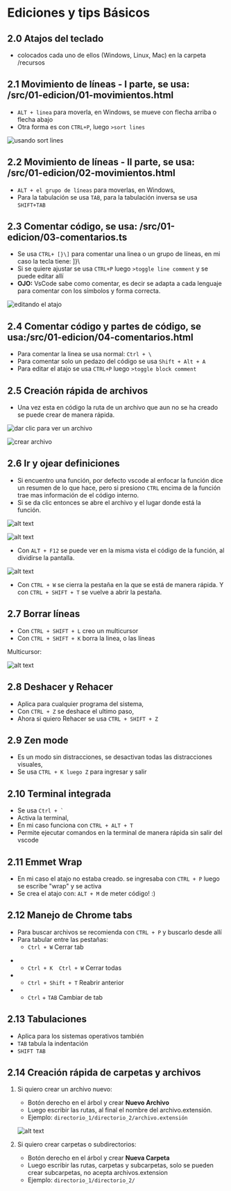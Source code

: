 # Ediciones y tips Básicos

## 2.0 Atajos del teclado

- colocados cada uno de ellos (Windows, Linux, Mac) en la carpeta /recursos

## 2.1 Movimiento de líneas - I parte, se usa: /src/01-edicion/01-movimientos.html

- ```ALT + linea``` para moverla, en Windows, se mueve con flecha arriba o flecha abajo
- Otra forma es con ```CTRL+P```, luego ```>sort lines```

![usando sort lines](image.png)

## 2.2 Movimiento de líneas - II parte, se usa: /src/01-edicion/02-movimientos.html

- ```ALT + el grupo de líneas``` para moverlas, en Windows,
- Para la tabulación se usa ```TAB```, para la tabulación inversa se usa ```SHIFT+TAB```

## 2.3 Comentar código, se usa: /src/01-edicion/03-comentarios.ts

- Se usa ```CTRL+ [}\]``` para comentar una linea o un grupo de líneas, en mi caso la tecla tiene: ]}\
- Si se quiere ajustar se usa ```CTRL+P``` luego ```>toggle line comment``` y se puede editar allí
- **OJO:** VsCode sabe como comentar, es decir se adapta a cada lenguaje para comentar con los símbolos y forma correcta.

![editando el atajo](image-1.png)

## 2.4 Comentar código y partes de código, se usa:/src/01-edicion/04-comentarios.html

- Para comentar la linea se usa normal: ```Ctrl + \```
- Para comentar solo un pedazo del código se usa ```Shift + Alt + A```
- Para editar el atajo se usa ```CTRL+P``` luego ```>toggle block comment```

## 2.5 Creación rápida de archivos

- Una vez esta en código la ruta de un archivo que aun no se ha creado se puede crear de manera rápida.

![dar clic para ver un archivo](image-2.png)

![crear archivo](image-3.png)

## 2.6 Ir y ojear definiciones

- Si encuentro una función, por defecto vscode al enfocar la función dice un resumen de lo que hace, pero si presiono ```CTRL``` encima de la función trae mas información de el código interno.
- Si se da clic entonces se abre el archivo y el lugar donde está la función.

![alt text](image-4.png)

![alt text](image-5.png)

- Con ```ALT + F12``` se puede ver en la misma vista el código de la función, al dividirse la pantalla.

![alt text](image-6.png)

- Con ```CTRL + W``` se cierra la pestaña en la que se está de manera rápida. Y con ```CTRL + SHIFT + T``` se vuelve a abrir la pestaña.

## 2.7 Borrar líneas

- Con ```CTRL + SHIFT + L``` creo un multicursor
- Con ```CTRL + SHIFT + K``` borra la linea, o las líneas

Multicursor:

![alt text](image-7.png)

## 2.8 Deshacer y Rehacer

- Aplica para cualquier programa del sistema,
- Con ```CTRL + Z``` se deshace el ultimo paso,
- Ahora si quiero Rehacer se usa ```CTRL + SHIFT + Z```

## 2.9 Zen mode

- Es un modo sin distracciones, se desactivan todas las distracciones visuales,
- Se usa ```CTRL + K luego Z``` para ingresar y salir

## 2.10 Terminal integrada

- Se usa ```Ctrl + ` ```
- Activa la terminal,
- En mi caso funciona con ```CTRL + ALT + T```
- Permite ejecutar comandos en la terminal de manera rápida sin salir del vscode

## 2.11 Emmet Wrap

- En mi caso el atajo no estaba creado. se ingresaba con ```CTRL + P``` luego se escribe "wrap" y se activa
- Se crea el atajo con: ```ALT + M``` de meter código! :)

## 2.12 Manejo de Chrome tabs

- Para buscar archivos se recomienda con ```CTRL + P``` y buscarlo desde allí
- Para tabular entre las pestañas:
    - ```Ctrl + W```            Cerrar tab
*   - ```Ctrl + K  Ctrl + W```  Cerrar todas
*   - ```Ctrl + Shift + T```    Reabrir anterior
*   - `Ctrl` + `TAB`          Cambiar de tab

## 2.13 Tabulaciones

- Aplica para los sistemas operativos también
- ```TAB``` tabula la indentación
- ```SHIFT TAB```

## 2.14 Creación rápida de carpetas y archivos

1. Si quiero crear un archivo nuevo:
    - Botón derecho en el árbol y crear **Nuevo Archivo**
    - Luego escribir las rutas, al final el nombre del archivo.extensión. 
    - Ejemplo: `directorio_1/directorio_2/archivo.extensión`
    
    ![alt text](image-8.png)

2. Si quiero crear carpetas o subdirectorios:
    - Botón derecho en el árbol y crear **Nueva Carpeta**
    - Luego escribir las rutas, carpetas y subcarpetas, solo se pueden crear subcarpetas, no acepta archivos.extension
    - Ejemplo: `directorio_1/directorio_2/`
